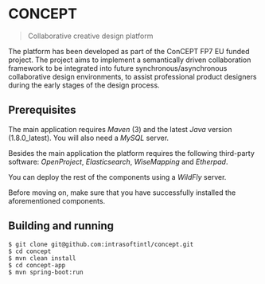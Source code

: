# CONCEPT
> Collaborative creative design platform

The platform has been developed as part of the ConCEPT FP7 EU funded project. The project aims to implement a semantically driven collaboration framework to be integrated into future synchronous/asynchronous collaborative design environments, to assist professional product designers during the early stages of the design process.

## Prerequisites

The main application requires *Maven* (3) and the latest *Java* version (1.8.0_latest). You will also need a *MySQL* server.

Besides the main application the platform requires the following third-party software: *OpenProject*, *Elasticsearch*, *WiseMapping* and *Etherpad*.

You can deploy the rest of the components using a *WildFly* server.

Before moving on, make sure that you have successfully installed the aforementioned components.

## Building and running

	$ git clone git@github.com:intrasoftintl/concept.git
	$ cd concept
	$ mvn clean install
	$ cd concept-app
	$ mvn spring-boot:run